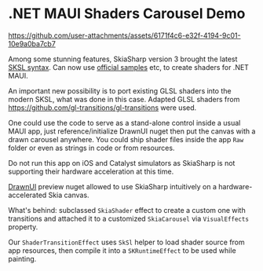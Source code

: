 # .NET MAUI Shaders Carousel Demo

https://github.com/user-attachments/assets/6171f4c6-e32f-4194-9c01-10e9a0ba7cb7

Among some stunning features, SkiaSharp version 3 brought the latest [SKSL syntax](https://skia.org/docs/user/sksl/). 
Can now use [official samples](https://shaders.skia.org/) etc, to create shaders for .NET MAUI.

An important new possibility is to port existing GLSL shaders into the modern SKSL, what was done in this case. Adapted GLSL shaders from https://github.com/gl-transitions/gl-transitions were used.

One could use the code to serve as a stand-alone control inside a usual MAUI app, just reference/initialize DrawnUI nuget then put the canvas with a drawn carousel anywhere. You could ship shader files inside the app `Raw` folder or even as strings in code or from resources.

Do not run this app on iOS and Catalyst simulators as SkiaSharp is not supporting their hardware acceleration at this time.

[DrawnUI](https://github.com/taublast/DrawnUi.Maui) preview nuget allowed to use SkiaSharp intuitively on a hardware-accelerated Skia canvas.

What's behind: subclassed `SkiaShader` effect to create a custom one with transitions and attached it to a customized `SkiaCarousel` via `VisualEffects` property.

Our `ShaderTransitionEffect` uses `SkSl` helper to load shader source from app resources, then compile it into a `SKRuntimeEffect` to be used while painting.
